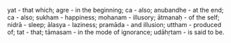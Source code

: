 yat - that which; agre - in the beginning; ca - also; anubandhe - at the end; ca - also; sukham - happiness; mohanam - illusory; ātmanaḥ - of the self; nidrā - sleep; ālasya - laziness; pramāda - and illusion; uttham - produced of; tat - that; tāmasam - in the mode of ignorance; udāhṛtam - is said to be.